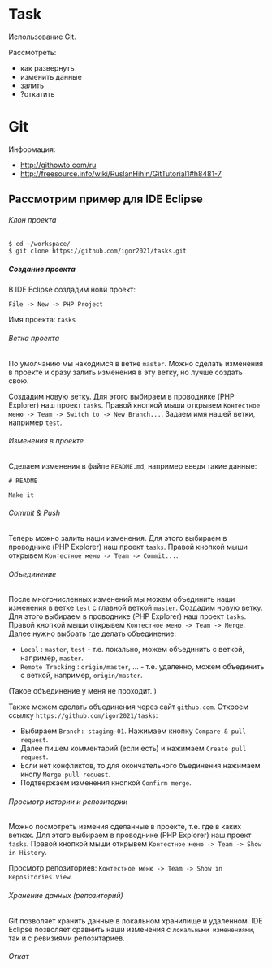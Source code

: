 # Task

Использование Git.

Рассмотреть:

* как развернуть
* изменить данные
* залить 
* ?откатить


# Git

Информация:

* http://githowto.com/ru
* http://freesource.info/wiki/RuslanHihin/GitTutorial1#h8481-7

## Рассмотрим пример для IDE Eclipse

###### Клон проекта

```
$ cd ~/workspace/
$ git clone https://github.com/igor2021/tasks.git
```

##### Создание проекта

В IDE Eclipse создадим новй проект:

`File -> New -> PHP Project`

Имя проекта: `tasks`

###### Ветка проекта

По умолчанию мы находимся в ветке `master`. 
Можно сделать изменения в проекте и сразу залить изменения в эту ветку, но лучше создать свою.

Создадим новую ветку. Для этого выбираем в проводнике (PHP Explorer) наш проект `tasks`. 
Правой кнопкой мыши открывем `Контестное меню -> Team -> Switch to -> New Branch...`. Задаем имя нашей ветки, например `test`.


###### Изменения в проекте

Сделаем изменения в файле `README.md`, например введя такие данные:

```
# README

Make it
```

###### Commit & Push

Теперь можно залить наши изменения. Для этого выбираем в проводнике (PHP Explorer) наш проект `tasks`. Правой кнопкой мыши открывем `Контестное меню -> Team -> Commit...`.


###### Объединение 

После многочисленных изменений мы можем объединить наши изменения в ветке `test` с главной веткой `master`. 
Создадим новую ветку. Для этого выбираем в проводнике (PHP Explorer) наш проект `tasks`. 
Правой кнопкой мыши открывем `Контестное меню -> Team -> Merge`. Далее нужно выбрать где делать объединение:

* `Local` : `master`, `test` - т.е. локально, можем объединить с веткой, например, `master`.
* `Remote Tracking` : `origin/master`, ... - т.е. удаленно, можем объединить с веткой, например, `origin/master`.

(Такое объединение у меня не проходит. )

Также можем сделать объединения через сайт `github.com`. 
Откроем ссылку `https://github.com/igor2021/tasks`:
* Выбираем `Branch: staging-01`. Нажимаем кнопку `Compare & pull request`. 
* Далее пишем комментарий (если есть) и нажимаем `Create pull request`.
* Если нет конфликтов, то для окончательного бъединения нажимаем кнопу `Merge pull request`.
* Подтвержаем изменения кнопкой `Confirm merge`.


###### Просмотр истории и репозитории

Можно посмотреть измения сделанные в проекте, т.е. где в каких ветках. Для этого выбираем в проводнике (PHP Explorer) наш проект `tasks`. 
Правой кнопкой мыши открывем `Контестное меню -> Team -> Show in History`.

Просмотр репозиториев: `Контестное меню -> Team -> Show in Repositories View`.


###### Хранение данных (репозиторий)

Git позволяет хранить данные в локальном хранилище и удаленном.
IDE Eclipse позволяет сравнить наши изменения с `локальными изменениями`, так и с ревизиями репозитариев.

###### Откат 

















